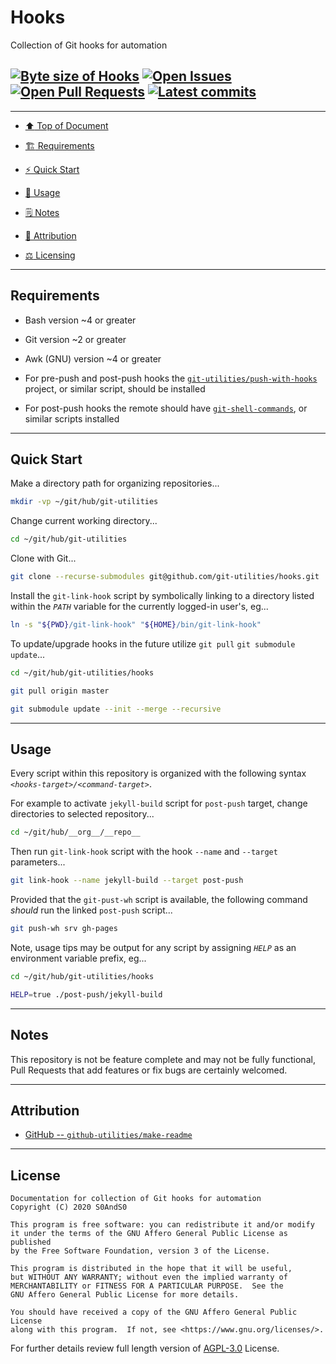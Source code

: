 # Hooks
[heading__top]:
  #hooks
  "&#x2B06; Collection of Git hooks for automation"


Collection of Git hooks for automation


## [![Byte size of Hooks][badge__master__hooks__source_code]][hooks__master__source_code] [![Open Issues][badge__issues__hooks]][issues__hooks] [![Open Pull Requests][badge__pull_requests__hooks]][pull_requests__hooks] [![Latest commits][badge__commits__hooks__master]][commits__hooks__master]


------


- [:arrow_up: Top of Document][heading__top]

- [:building_construction: Requirements][heading__requirements]

- [:zap: Quick Start][heading__quick_start]

- [&#x1F9F0; Usage][heading__usage]

- [&#x1F5D2; Notes][heading__notes]

- [:card_index: Attribution][heading__attribution]

- [:balance_scale: Licensing][heading__license]


------



## Requirements
[heading__requirements]:
  #requirements
  "&#x1F3D7; Prerequisites and/or dependencies that this project needs to function properly"


- Bash version ~4 or greater

- Git version ~2 or greater

- Awk (GNU) version ~4 or greater

- For pre-push and post-push hooks the [`git-utilities/push-with-hooks`](https://github.com/git-utilities/push-with-hooks) project, or similar script, should be installed

- For post-push hooks the remote should have [`git-shell-commands`](https://github.com/git-utilities/git-shell-commands), or similar scripts installed


___


## Quick Start
[heading__quick_start]:
  #quick-start
  "&#9889; Perhaps as easy as one, 2.0,..."


Make a directory path for organizing repositories...


```Bash
mkdir -vp ~/git/hub/git-utilities
```


Change current working directory...


```Bash
cd ~/git/hub/git-utilities
```


Clone with Git...


```Bash
git clone --recurse-submodules git@github.com/git-utilities/hooks.git
```


Install the `git-link-hook` script by symbolically linking to a directory listed within the _`PATH`_ variable for the currently logged-in user's, eg...


```Bash
ln -s "${PWD}/git-link-hook" "${HOME}/bin/git-link-hook"
```


To update/upgrade hooks in the future utilize `git pull` `git submodule update`...


```Bash
cd ~/git/hub/git-utilities/hooks

git pull origin master

git submodule update --init --merge --recursive
```


___


## Usage
[heading__usage]:
  #usage
  "&#x1F9F0;"


Every script within this repository is organized with the following syntax _`<hooks-target>/<command-target>`_.


For example to activate `jekyll-build` script for `post-push` target, change directories to selected repository...


```Bash
cd ~/git/hub/__org__/__repo__
```


Then run `git-link-hook` script with the hook `--name` and `--target` parameters...


```Bash
git link-hook --name jekyll-build --target post-push
```


Provided that the `git-pust-wh` script is available, the following command _should_ run the linked `post-push` script...


```Bash
git push-wh srv gh-pages
```


Note, usage tips may be output for any script by assigning _`HELP`_ as an environment variable prefix, eg...


```Bash
cd ~/git/hub/git-utilities/hooks

HELP=true ./post-push/jekyll-build
```


___


## Notes
[heading__notes]:
  #notes
  "&#x1F5D2; Additional things to keep in mind when developing"


This repository is not be feature complete and may not be fully functional, Pull Requests that add features or fix bugs are certainly welcomed.


___


## Attribution
[heading__attribution]:
  #attribution
  "&#x1F4C7; Resources that where helpful in building this project so far."


- [GitHub -- `github-utilities/make-readme`](https://github.com/github-utilities/make-readme)


___


## License
[heading__license]:
  #license
  "&#x2696; Legal side of Open Source"


```
Documentation for collection of Git hooks for automation
Copyright (C) 2020 S0AndS0

This program is free software: you can redistribute it and/or modify
it under the terms of the GNU Affero General Public License as published
by the Free Software Foundation, version 3 of the License.

This program is distributed in the hope that it will be useful,
but WITHOUT ANY WARRANTY; without even the implied warranty of
MERCHANTABILITY or FITNESS FOR A PARTICULAR PURPOSE.  See the
GNU Affero General Public License for more details.

You should have received a copy of the GNU Affero General Public License
along with this program.  If not, see <https://www.gnu.org/licenses/>.

```


For further details review full length version of [AGPL-3.0][branch__current__license] License.



[branch__current__license]:
  /LICENSE
  "&#x2696; Full length version of AGPL-3.0 License"


[badge__commits__hooks__master]:
  https://img.shields.io/github/last-commit/git-utilities/hooks/master.svg

[commits__hooks__master]:
  https://github.com/git-utilities/hooks/commits/master
  "&#x1F4DD; History of changes on this branch"


[hooks__community]:
  https://github.com/git-utilities/hooks/community
  "&#x1F331; Dedicated to functioning code"

[hooks__gh_pages]:
  https://github.com/git-utilities/hooks/tree/
  "Source code examples hosted thanks to GitHub Pages!"

[badge__gh_pages__hooks]:
  https://img.shields.io/website/https/git-utilities.github.io/hooks/index.html.svg?down_color=darkorange&down_message=Offline&label=Demo&logo=Demo%20Site&up_color=success&up_message=Online

[gh_pages__hooks]:
  https://git-utilities.github.io/hooks/index.html
  "&#x1F52C; Check the example collection tests"

[issues__hooks]:
  https://github.com/git-utilities/hooks/issues
  "&#x2622; Search for and _bump_ existing issues or open new issues for project maintainer to address."

[pull_requests__hooks]:
  https://github.com/git-utilities/hooks/pulls
  "&#x1F3D7; Pull Request friendly, though please check the Community guidelines"

[hooks__master__source_code]:
  https://github.com/git-utilities/hooks/
  "&#x2328; Project source!"

[badge__issues__hooks]:
  https://img.shields.io/github/issues/git-utilities/hooks.svg

[badge__pull_requests__hooks]:
  https://img.shields.io/github/issues-pr/git-utilities/hooks.svg

[badge__master__hooks__source_code]:
  https://img.shields.io/github/repo-size/git-utilities/hooks
